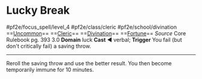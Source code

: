 # Lucky Break
#pf2e/focus_spell/level_4 #pf2e/class/cleric #pf2e/school/divination 
==[Uncommon](../../../rules/traits/uncommon.md)== ==[Cleric](../../../rules/traits/cleric.md)== ==[Divination](../../../rules/traits/divination.md)== ==[Fortune](../../../rules/traits/fortune.md)==
*Source* Core Rulebook pg. 393 3.0
**Domain** luck
**Cast** ◄ verbal; **Trigger** You fail (but don't critically fail) a saving throw.

---
Reroll the saving throw and use the better result. You then become temporarily immune for 10 minutes.